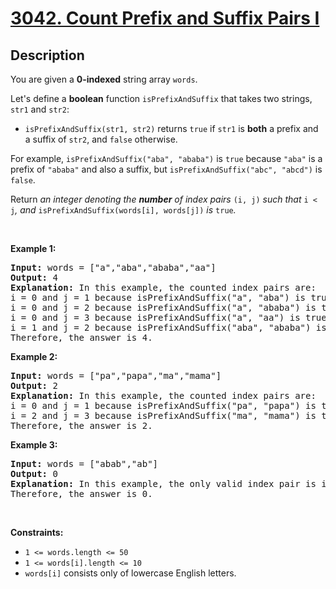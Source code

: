 
<!-- problem:start -->

# [3042. Count Prefix and Suffix Pairs I](https://leetcode.com/problems/count-prefix-and-suffix-pairs-i)

## Description

<!-- description:start -->

<p>You are given a <strong>0-indexed</strong> string array <code>words</code>.</p>

<p>Let&#39;s define a <strong>boolean</strong> function <code>isPrefixAndSuffix</code> that takes two strings, <code>str1</code> and <code>str2</code>:</p>

<ul>
	<li><code>isPrefixAndSuffix(str1, str2)</code> returns <code>true</code> if <code>str1</code> is <strong>both</strong> a <span data-keyword="string-prefix">prefix</span> and a <span data-keyword="string-suffix">suffix</span> of <code>str2</code>, and <code>false</code> otherwise.</li>
</ul>

<p>For example, <code>isPrefixAndSuffix(&quot;aba&quot;, &quot;ababa&quot;)</code> is <code>true</code> because <code>&quot;aba&quot;</code> is a prefix of <code>&quot;ababa&quot;</code> and also a suffix, but <code>isPrefixAndSuffix(&quot;abc&quot;, &quot;abcd&quot;)</code> is <code>false</code>.</p>

<p>Return <em>an integer denoting the <strong>number</strong> of index pairs </em><code>(i, j)</code><em> such that </em><code>i &lt; j</code><em>, and </em><code>isPrefixAndSuffix(words[i], words[j])</code><em> is </em><code>true</code><em>.</em></p>

<p>&nbsp;</p>
<p><strong class="example">Example 1:</strong></p>

<pre>
<strong>Input:</strong> words = [&quot;a&quot;,&quot;aba&quot;,&quot;ababa&quot;,&quot;aa&quot;]
<strong>Output:</strong> 4
<strong>Explanation:</strong> In this example, the counted index pairs are:
i = 0 and j = 1 because isPrefixAndSuffix(&quot;a&quot;, &quot;aba&quot;) is true.
i = 0 and j = 2 because isPrefixAndSuffix(&quot;a&quot;, &quot;ababa&quot;) is true.
i = 0 and j = 3 because isPrefixAndSuffix(&quot;a&quot;, &quot;aa&quot;) is true.
i = 1 and j = 2 because isPrefixAndSuffix(&quot;aba&quot;, &quot;ababa&quot;) is true.
Therefore, the answer is 4.</pre>

<p><strong class="example">Example 2:</strong></p>

<pre>
<strong>Input:</strong> words = [&quot;pa&quot;,&quot;papa&quot;,&quot;ma&quot;,&quot;mama&quot;]
<strong>Output:</strong> 2
<strong>Explanation:</strong> In this example, the counted index pairs are:
i = 0 and j = 1 because isPrefixAndSuffix(&quot;pa&quot;, &quot;papa&quot;) is true.
i = 2 and j = 3 because isPrefixAndSuffix(&quot;ma&quot;, &quot;mama&quot;) is true.
Therefore, the answer is 2.  </pre>

<p><strong class="example">Example 3:</strong></p>

<pre>
<strong>Input:</strong> words = [&quot;abab&quot;,&quot;ab&quot;]
<strong>Output:</strong> 0
<strong>Explanation: </strong>In this example, the only valid index pair is i = 0 and j = 1, and isPrefixAndSuffix(&quot;abab&quot;, &quot;ab&quot;) is false.
Therefore, the answer is 0.</pre>

<p>&nbsp;</p>
<p><strong>Constraints:</strong></p>

<ul>
	<li><code>1 &lt;= words.length &lt;= 50</code></li>
	<li><code>1 &lt;= words[i].length &lt;= 10</code></li>
	<li><code>words[i]</code> consists only of lowercase English letters.</li>
</ul>

<!-- description:end -->
